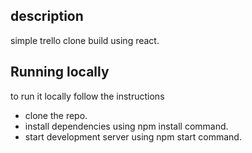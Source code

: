 ## description
simple trello clone build using react.

## Running locally
to run it locally follow the instructions
- clone the repo.
- install dependencies using npm install command.
- start development server using npm start command.